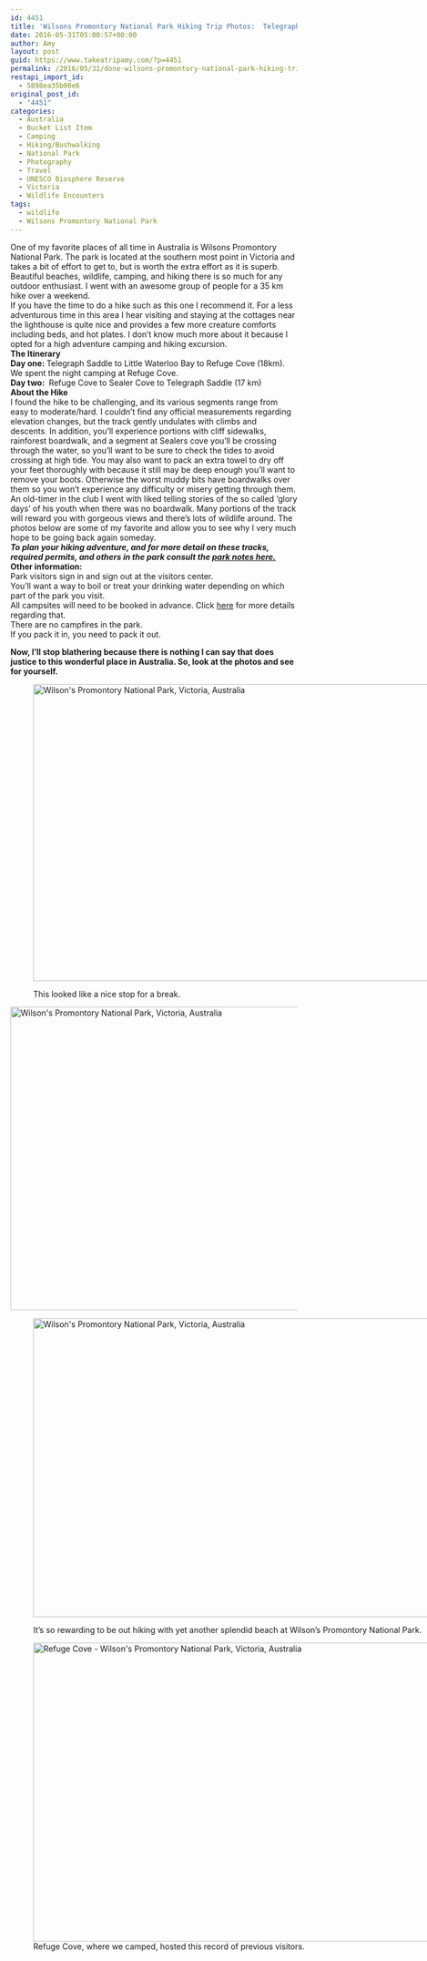 ```yaml
---
id: 4451
title: 'Wilsons Promontory National Park Hiking Trip Photos:  Telegraph Saddle, Little Waterloo Bay, Refuge Cove, &#038; Sealer Cove'
date: 2016-05-31T05:00:57+00:00
author: Amy
layout: post
guid: https://www.takeatripamy.com/?p=4451
permalink: /2016/05/31/done-wilsons-promontory-national-park-hiking-trip-photos-telegraph-saddle-little-waterloo-bay-refuge-cove-sealer-cove/
restapi_import_id:
  - 5898ea35b00e6
original_post_id:
  - "4451"
categories:
  - Australia
  - Bucket List Item
  - Camping
  - Hiking/Bushwalking
  - National Park
  - Photography
  - Travel
  - UNESCO Biosphere Reserve
  - Victoria
  - Wildlife Encounters
tags:
  - wildlife
  - Wilsons Promontory National Park
---
```

<div>
  One of my favorite places of all time in Australia is Wilsons Promontory National Park. The park is located at the southern most point in Victoria and takes a bit of effort to get to, but is worth the extra effort as it is superb. Beautiful beaches, wildlife, camping, and hiking there is so much for any outdoor enthusiast. I went with an awesome group of people for a 35 km hike over a weekend.
</div>

<div>
</div>

<div>
  If you have the time to do a hike such as this one I recommend it. For a less adventurous time in this area I hear visiting and staying at the cottages near the lighthouse is quite nice and provides a few more creature comforts including beds, and hot plates. I don&#8217;t know much more about it because I opted for a high adventure camping and hiking excursion.
</div>

<div>
</div>

<div>
  <strong>The Itinerary </strong>
</div>

<div>
  <strong>Day one: </strong>Telegraph Saddle to Little Waterloo Bay to Refuge Cove (18km). We spent the night camping at Refuge Cove.
</div>

<div>
</div>

<div>
  <strong>Day two: </strong> Refuge Cove to Sealer Cove to Telegraph Saddle (17 km)
</div>

<div>
</div>

<div>
  <strong>About the Hike</strong>
</div>

<div>
  I found the hike to be challenging, and its various segments range from easy to moderate/hard. I couldn&#8217;t find any official measurements regarding elevation changes, but the track gently undulates with climbs and descents<span style="color:#3366ff;">. </span>In addition, you&#8217;ll experience portions with cliff sidewalks, rainforest boardwalk, and a segment at Sealers cove you&#8217;ll be crossing through the water, so you&#8217;ll want to be sure to check the tides to avoid crossing at high tide. You may also want to pack an extra towel to dry off your feet thoroughly with because it still may be deep enough you&#8217;ll want to remove your boots. Otherwise the worst muddy bits have boardwalks over them so you won&#8217;t experience any difficulty or misery getting through them. An old-timer in the club I went with liked telling stories of the so called &#8216;glory days&#8217; of his youth when there was no boardwalk.<span style="color:#3366ff;"> </span>Many portions of the track will reward you with gorgeous views and there&#8217;s lots of wildlife around. The photos below are some of my favorite and allow you to see why I very much hope to be going back again someday.
</div>

<div>
</div>

<div>
  <div>
  </div>
  
  <div>
    <strong><em>To plan your hiking adventure, and for more detail on these tracks, required permits, and others in the park consult the <a href="http://parkweb.vic.gov.au/__data/assets/pdf_file/0011/514928/Parknote-Wilsons-Promontory-NP-Overnight-Hikes.pdf" target="_&quot;blank&quot;">park notes here.</a></em></strong>
  </div>
</div>

<div>
</div>

<div>
</div>

<div>
  <strong>Other information:</strong>
</div>

<div>
  Park visitors sign in and sign out at the visitors center.
</div>

<div>
</div>

<div>
  You&#8217;ll want a way to boil or treat your drinking water depending on which part of the park you visit.
</div>

<div>
</div>

<div>
  All campsites will need to be booked in advance. Click <a href="http://parkweb.vic.gov.au/explore/parks/wilsons-promontory-national-park" target="_&quot;blank&quot;">here</a> for more details regarding that.
</div>

<div>
</div>

<div>
  There are no campfires in the park.
</div>

<div>
</div>

<div>
  If you pack it in, you need to pack it out.
</div>

<div>
</div>

<div>
</div>

<div>
  <p>
    <strong>Now, I&#8217;ll stop blathering because there is nothing I can say that does justice to this wonderful place in Australia. So, look at the photos and see for yourself.</strong>
  </p><figure id="attachment_4458" style="width: 700px" class="wp-caption alignnone">
  
  <img class="size-full wp-image-4458" src="http://exploringducky.files.wordpress.com/2016/05/wilsons-prom-131.jpg" alt="Wilson's Promontory National Park, Victoria, Australia" width="700" height="522" /><figcaption class="wp-caption-text">This looked like a nice stop for a break.</figcaption></figure> 
  
  <p>
    <img class="alignnone size-full wp-image-4457" src="http://exploringducky.files.wordpress.com/2016/05/wilsons-prom-10edit1.jpg" alt="Wilson's Promontory National Park, Victoria, Australia" width="700" height="533" />
  </p><figure id="attachment_4455" style="width: 700px" class="wp-caption alignnone">
  
  <img class="size-full wp-image-4455" src="http://exploringducky.files.wordpress.com/2016/05/wilsons-prom-25edit1.jpg" alt="Wilson's Promontory National Park, Victoria, Australia" width="700" height="525" /><figcaption class="wp-caption-text">It&#8217;s so rewarding to be out hiking with yet another splendid beach at Wilson&#8217;s Promontory National Park.</figcaption></figure> <figure id="attachment_4456" style="width: 700px" class="wp-caption alignnone"><img class="size-full wp-image-4456" src="http://exploringducky.files.wordpress.com/2016/05/wilsons-prom-271.jpg" alt="Refuge Cove - Wilson's Promontory National Park, Victoria, Australia" width="700" height="525" /><figcaption class="wp-caption-text">Refuge Cove, where we camped, hosted this record of previous visitors.</figcaption></figure>
</div>

<div>
</div>